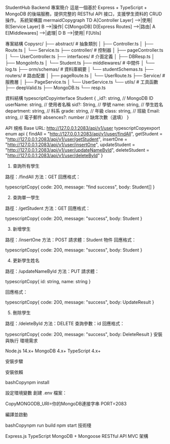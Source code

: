 StudentHub Backend
專案簡介
這是一個基於 Express + TypeScript + MongoDB 的後端服務，提供完整的 RESTful API 接口，支援學生資料的 CRUD 操作。
系統架構圖
mermaidCopygraph TD
    A[Controller Layer] -->|使用| B[Service Layer]
    B -->|操作| C[MongoDB]
    D[Express Routes] -->|路由| A
    E[Middlewares] -->|處理| D
    B -->|使用| F[Utils]

專案結構
Copysrc/
├── abstract/       # 抽象類別
│   ├── Controller.ts
│   ├── Route.ts
│   └── Service.ts
├── controller/     # 控制器
│   ├── pageController.ts
│   └── UserController.ts
├── interfaces/     # 介面定義
│   ├── DBResp.ts
│   ├── MongoInfo.ts
│   └── Student.ts
├── middlewares/    # 中間件
│   └── log.ts
├── orm/schemas/    # 資料庫綱要
│   └── studentSchemas.ts
├── routers/       # 路由配置
│   ├── pageRoute.ts
│   └── UserRoute.ts
├── Service/       # 服務層
│   ├── PageService.ts
│   └── UserService.ts
└── utils/         # 工具函數
    ├── deepValid.ts
    ├── MongoDB.ts
    └── resp.ts


資料結構
typescriptCopyinterface Student {
    _id?: string,          // MongoDB ID
    userName: string,      // 使用者名稱
    sid?: String,         // 學號
    name: string,         // 學生姓名
    department: string,   // 科系
    grade: string,        // 年級
    class: string,        // 班級
    Email: string,        // 電子郵件
    absences?: number     // 缺席次數（選填）
}


API 規格
Base URL: http://127.0.0.1:2083/api/v1/user
typescriptCopyexport enum api {
    findAll = "http://127.0.0.1:2083/api/v1/user/findAll",
    getStudent = "http://127.0.0.1:2083/api/v1/user/getStudent",
    insertOne = "http://127.0.0.1:2083/api/v1/user/insertOne",
    updateStudent = "http://127.0.0.1:2083/api/v1/user/updateNameById",
    deleteStudent = "http://127.0.0.1:2083/api/v1/user/deleteById"
}


1. 查詢所有學生

路徑：/findAll
方法：GET
回應格式：

typescriptCopy{
    code: 200,
    message: "find success",
    body: Student[]
}


2. 查詢單一學生

路徑：/getStudent
方法：GET
回應格式：

typescriptCopy{
    code: 200,
    message: "success",
    body: Student
}


3. 新增學生

路徑：/insertOne
方法：POST
請求體：Student 物件
回應格式：

typescriptCopy{
    code: 200,
    message: "success",
    body: Student
}


4. 更新學生姓名

路徑：/updateNameById
方法：PUT
請求體：

typescriptCopy{
    id: string,
    name: string
}

回應格式：

typescriptCopy{
    code: 200,
    message: "success",
    body: UpdateResult
}


5. 刪除學生

路徑：/deleteById
方法：DELETE
查詢參數：id
回應格式：

typescriptCopy{
    code: 200,
    message: "success",
    body: DeleteResult
}
安裝與執行
環境需求

Node.js 14.x+
MongoDB 4.x+
TypeScript 4.x+

安裝步驟

安裝依賴

bashCopynpm install

設定環境變數
創建 .env 檔案：

CopyMONGODB_URI=你的MongoDB連接字串
PORT=2083

編譯並啟動

bashCopynpm run build
npm start
技術棧

Express.js
TypeScript
MongoDB + Mongoose
RESTful API
MVC 架構
